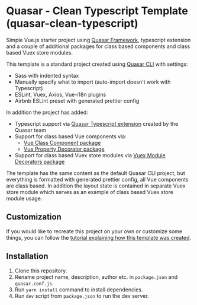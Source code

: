 # Quasar - Clean Typescript Template (quasar-clean-typescript)

Simple Vue.js starter project using [Quasar Framework](https://quasar.dev/), typescript extension and a couple of additional packages for class based components and class based Vuex store modules.

This template is a standard project created using [Quasar CLI](https://quasar.dev/start/quasar-cli) with settings:
 - Sass with indented syntax
 - Manually specify what to import (auto-import doesn't work with Typescript)
 - ESLint, Vuex, Axios, Vue-i18n plugins
 - Airbnb ESLint preset with generated prettier config

In addition the project has added:
 - Typescript support via [Quasar Typescript extension](https://github.com/quasarframework/app-extension-typescript) created by the Quasar team
 - Support for class based Vue components via:
    - [Vue Class Component package](https://github.com/vuejs/vue-class-component)
    - [Vue Property Decorator package](https://github.com/kaorun343/vue-property-decorator)
 - Support for class based Vuex store modules via [Vuex Module Decorators package](https://github.com/championswimmer/vuex-module-decorators)

The template has the same content as the default Quasar CLI project, but everything is formatted with generated
prettier config, all Vue components are class based. In addition the layout state is contained in separate Vuex
store module which serves as an example of class based Vuex store module usage.

## Customization

If you would like to recreate this project on your own or customize some things, you can follow the [tutorial explaining how this template was created](https://dev.to/xkonti/creating-quasar-framework-project-with-typescript-support-51ge).

## Installation

 1. Clone this repository.
 2. Rename project name, description, author etc. in `package.json` and `quasar.conf.js`.
 3. Run `yarn install` command to install dependencies.
 4. Run `dev` script from `package.json` to run the dev server.
